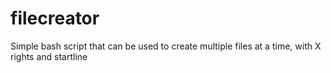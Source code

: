# filecreator
Simple bash script that can be used to create multiple files at a time, with X rights and startline

